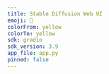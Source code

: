 ```yaml
---
title: Stable Diffusion Web UI
emoji: 🚧
colorFrom: yellow
colorTo: yellow
sdk: gradio
sdk_version: 3.9
app_file: app.py
pinned: false
---
```

